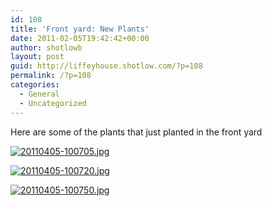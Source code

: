 ```yaml
---
id: 108
title: 'Front yard: New Plants'
date: 2011-02-05T19:42:42+00:00
author: shotlowb
layout: post
guid: http://liffeyhouse.shotlow.com/?p=108
permalink: /?p=108
categories:
  - General
  - Uncategorized
---
```

Here are some of the plants that just planted in the front yard

[<img src="http://localhost:4567/wp-content/uploads/2011/04/20110405-100705.jpg" alt="20110405-100705.jpg" class="alignnone size-full" />](http://localhost:4567/wp-content/uploads/2011/04/20110405-100705.jpg)

[<img src="http://localhost:4567/wp-content/uploads/2011/04/20110405-100720.jpg" alt="20110405-100720.jpg" class="alignnone size-full" />](http://localhost:4567/wp-content/uploads/2011/04/20110405-100720.jpg)

[<img src="http://localhost:4567/wp-content/uploads/2011/04/20110405-100750.jpg" alt="20110405-100750.jpg" class="alignnone size-full" />](http://localhost:4567/wp-content/uploads/2011/04/20110405-100750.jpg)